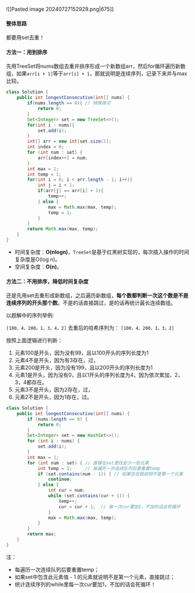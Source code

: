 ![[Pasted image 20240727152929.png|675]]

#### 整体思路

都要用set去重！

#### 方法一：用到排序

先用TreeSet将nums数组去重并排序形成一个新数组arr，然后for循环遍历新数组，如果`arr[i + 1]`等于`arr[i] + 1`，那就说明是连续序列，记录下来并与max比较。

```java
class Solution {
    public int longestConsecutive(int[] nums) {
        if(nums.length == 0){ // 特殊情况
            return 0;
        }
        Set<Integer> set = new TreeSet<>();
        for(int i : nums){
            set.add(i);
        }
        int[] arr = new int[set.size()]; 
        int index = 0;
        for (int num : set) {
            arr[index++] = num; 
        }
        int max = 1;
        int temp = 1;
        for(int i = 0; i < arr.length - 1; i++){
            int j = i + 1;
            if(arr[j] == arr[i] + 1){
                temp++;
            } else {
                max = Math.max(max, temp);
                temp = 1;
            }
        }
        return Math.max(max, temp);
    }
}
```

- 时间复杂度：**O(nlogn)**，`TreeSet`是基于红黑树实现的，每次插入操作的时间复杂度是O(log n)。
- 空间复杂度：**O(n)**。

#### 方法二：不用排序，降低时间复杂度

还是先用set去重形成新数组，之后遍历新数组，**每个数都判断一次这个数是不是连续序列的开头那个数**。不是的话直接跳过，是的话再统计最长连续数组。

以题解中的序列举例: 

`[100，4，200，1，3，4，2]`  去重后的哈希序列为： `[100，4，200，1，3，2]`  

按照上面逻辑进行判断：

1. 元素100是开头，因为没有99，且以100开头的序列长度为1
2. 元素4不是开头，因为有3存在，过，
3. 元素200是开头，因为没有199，且以200开头的序列长度为1
4. 元素1是开头，因为没有0，且以1开头的序列长度为4，因为依次累加，2，3，4都存在。
5. 元素3不是开头，因为2存在，过，
6. 元素2不是开头，因为1存在，过。

```java
class Solution {
    public int longestConsecutive(int[] nums) {
        if (nums.length == 0) {
            return 0;
        }
        Set<Integer> set = new HashSet<>();
        for (int i : nums) {
            set.add(i);
        }
        int max = 1;
        for (int num : set) { // 直接在set里找会少一些元素
            int temp = 1;     // 每遍历一次连续队列后要重置temp
            if (set.contains(num - 1)) { // 如果包含就说明不是第一个元素
                continue;
            } else {
                int cur = num;
                while (set.contains(cur + 1)) {
                    temp++;
                    cur = cur + 1;  // 每一次cur要加1，不加的话会死循环
                }
                max = Math.max(max, temp);
            }
        }
        return max;
    }
}
```

注：

- 每遍历一次连续队列后要重置temp；
- 如果set中包含此元素值 - 1 的元素就说明不是第一个元素，直接跳过；
- 统计连续序列的while里每一次cur要加1，不加的话会死循环！